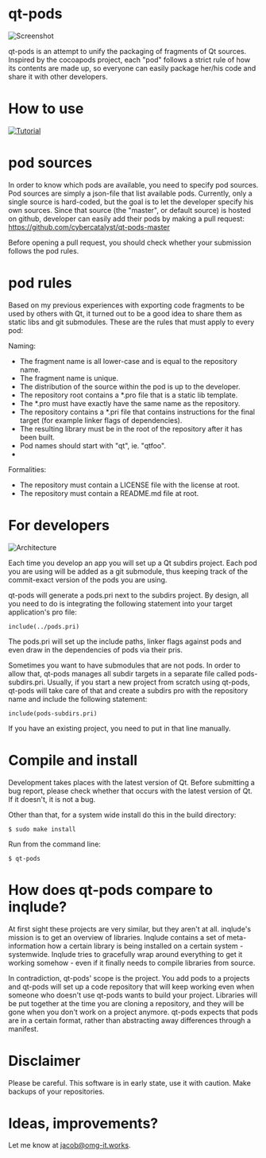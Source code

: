 # qt-pods

![Screenshot](https://github.com/cybercatalyst/qt-pods/blob/master/screenshot.png "Screenshot")

qt-pods is an attempt to unify the packaging of fragments of Qt sources.
Inspired by the cocoapods project, each "pod" follows a strict rule of how
its contents are made up, so everyone can easily package her/his code and share
it with other developers.

# How to use

[![Tutorial](http://img.youtube.com/vi/P-gA5g9ZP9I/0.jpg)](http://www.youtube.com/watch?v=P-gA5g9ZP9I)

# pod sources
In order to know which pods are available, you need to specify pod sources.
Pod sources are simply a json-file that list available pods. Currently, only a
single source is hard-coded, but the goal is to let the developer specify his
own sources. Since that source (the "master", or default source) is hosted on
github, developer can easily add their pods by making a pull request:
https://github.com/cybercatalyst/qt-pods-master

Before opening a pull request, you should check whether your submission follows
the pod rules.

# pod rules
Based on my previous experiences with exporting code fragments to be used by
others with Qt, it turned out to be a good idea to share them as static libs
and git submodules. These are the rules that must apply to every pod:

Naming:
* The fragment name is all lower-case and is equal to the repository name.
* The fragment name is unique.
* The distribution of the source within the pod is up to the developer.
* The repository root contains a *.pro file that is a static lib template.
* The *.pro must have exactly have the same name as the repository.
* The repository contains a *.pri file that contains instructions for the final target (for example linker flags of dependencies).
* The resulting library must be in the root of the repository after it has been built.
* Pod names should start with "qt", ie. "qtfoo".
* 
Formalities:
* The repository must contain a LICENSE file with the license at root.
* The repository must contain a README.md file at root.

# For developers

![Architecture](https://github.com/cybercatalyst/qt-pods/blob/master/architecture.png "Architecture")

Each time you develop an app you will set up a Qt subdirs project.
Each pod you are using will be added as a git submodule, thus keeping track
of the commit-exact version of the pods you are using.

qt-pods will generate a pods.pri next to the subdirs project. By design, all you need
to do is integrating the following statement into your target application's pro file:
```
include(../pods.pri)
```
The pods.pri will set up the include paths, linker flags against pods and even draw in the dependencies of pods via their pris.

Sometimes you want to have submodules that are not pods. In order to allow that, qt-pods manages all subdir targets in a separate file called pods-subdirs.pri.
Usually, if you start a new project from scratch using qt-pods, qt-pods will take care of that and create a subdirs pro with the repository name and include the
following statement:

```
include(pods-subdirs.pri)
```

If you have an existing project, you need to put in that line manually.

# Compile and install
Development takes places with the latest version of Qt. Before submitting a bug report, please check whether that occurs
with the latest version of Qt. If it doesn't, it is not a bug.

Other than that, for a system wide install do this in the build directory:
```
$ sudo make install
```

Run from the command line:
```
$ qt-pods
```

# How does qt-pods compare to inqlude?
At first sight these projects are very similar, but they aren't at all. inqlude's mission is to get an overview of libraries.
Inqlude contains a set of meta-information how a certain library is being installed on a certain system - systemwide.
Inqlude tries to gracefully wrap around everything to get it working somehow - even if it finally needs to compile libraries from source.

In contradiction, qt-pods' scope is the project. You add pods to a projects and qt-pods will set up a code repository that
will keep working even when someone who doesn't use qt-pods wants to build your project. Libraries will be put together at
the time you are cloning a repository, and they will be gone when you don't work on a project anymore. qt-pods expects that pods
are in a certain format, rather than abstracting away differences through a manifest.

# Disclaimer
Please be careful. This software is in early state, use it with caution. Make backups of your repositories.

# Ideas, improvements?

Let me know at jacob@omg-it.works.

